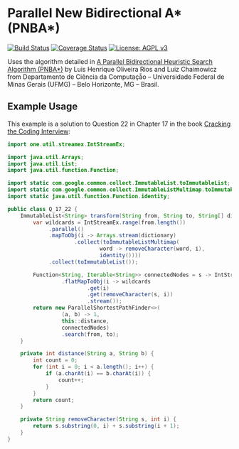 Parallel New Bidirectional A* (PNBA*)
=====================================

[![Build Status](https://travis-ci.org/davidleston/Parallel-New-Bidirectional-A-Star.svg?branch=master)](https://travis-ci.org/davidleston/Parallel-New-Bidirectional-A-Star)
[![Coverage Status](https://coveralls.io/repos/github/davidleston/Parallel-New-Bidirectional-A-Star/badge.svg)](https://coveralls.io/github/davidleston/Parallel-New-Bidirectional-A-Star)
[![License: AGPL v3](https://img.shields.io/badge/License-AGPL%20v3-blue.svg)](https://www.gnu.org/licenses/agpl-3.0)

Uses the algorithm detailed in 
[A Parallel Bidirectional Heuristic Search Algorithm (PNBA*)](https://homepages.dcc.ufmg.br/~chaimo/public/ENIA11.pdf)
by Luis Henrique Oliveira Rios and Luiz Chaimowicz
from Departamento de Ciência da Computaçã̃o
 – Universidade Federal de Minas Gerais (UFMG)
 – Belo Horizonte, MG – Brasil.
 
## Example Usage

This example is a solution to Question 22 in Chapter 17 in the book
[Cracking the Coding Interview](http://www.crackingthecodinginterview.com):

```java
import one.util.streamex.IntStreamEx;

import java.util.Arrays;
import java.util.List;
import java.util.function.Function;

import static com.google.common.collect.ImmutableList.toImmutableList;
import static com.google.common.collect.ImmutableListMultimap.toImmutableListMultimap;
import static java.util.function.Function.identity; 

public class Q_17_22 {
    ImmutableList<String> transform(String from, String to, String[] dictionary) {
        var wildcards = IntStreamEx.range(from.length())
             .parallel()
             .mapToObj(i -> Arrays.stream(dictionary)
                     .collect(toImmutableListMultimap(
                             word -> removeCharacter(word, i),
                             identity())))
             .collect(toImmutableList());

        Function<String, Iterable<String>> connectedNodes = s -> IntStreamEx.range(from.length())
                 .flatMapToObj(i -> wildcards
                         .get(i)
                         .get(removeCharacter(s, i))
                         .stream());
        return new ParallelShortestPathFinder<>(
                 (a, b) -> 1,
                 this::distance,
                 connectedNodes)
                 .search(from, to);
    }

    private int distance(String a, String b) {
        int count = 0;
        for (int i = 0; i < a.length(); i++) {
            if (a.charAt(i) == b.charAt(i)) {
                count++;
            }
        }
        return count;
    }

    private String removeCharacter(String s, int i) {
        return s.substring(0, i) + s.substring(i + 1);
    }
}
```
